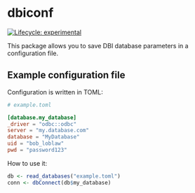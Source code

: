 
<!-- README.md is generated from README.Rmd. Please edit that file -->

# dbiconf

<!-- badges: start -->

[![Lifecycle:
experimental](https://img.shields.io/badge/lifecycle-experimental-orange.svg)](https://www.tidyverse.org/lifecycle/#experimental)
<!-- badges: end -->

This package allows you to save DBI database parameters in a
configuration file.

## Example configuration file

Configuration is written in TOML:

``` toml
# example.toml

[database.my_database]
_driver = "odbc::odbc"
server = "my.database.com"
database = "MyDatabase"
uid = "bob_loblaw"
pwd = "password123"
```

How to use it:

``` r
db <- read_databases("example.toml")
conn <- dbConnect(db$my_database)
```
